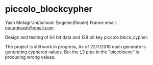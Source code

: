 # piccolo_blockcypher

Yash Motagi
Uni/school: Esigelec(Rouen) France
email: motagiyash@gmail.com

Design and testing of 64 bit data and 128 bit key piccolo block_cypher.

The project is still work in progress,
As of 22/7/2018 each generate is generating cyphered values.
But the L3 pipe in the "piccoloenc" is producing wrong values.
